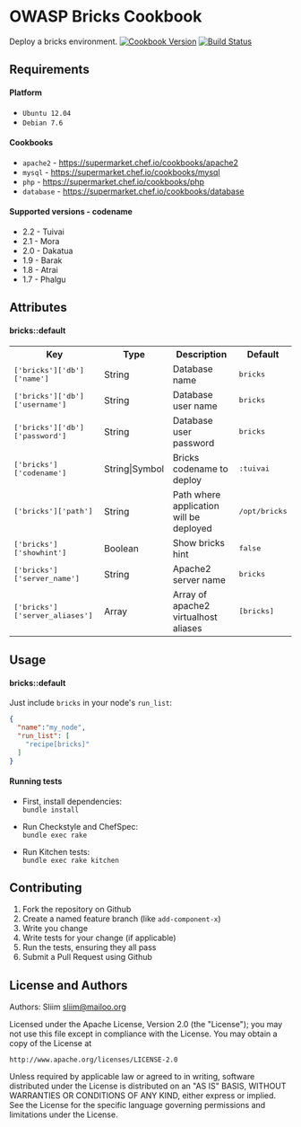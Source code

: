 OWASP Bricks Cookbook
=============
Deploy a bricks environment.
[![Cookbook Version](https://img.shields.io/cookbook/v/bricks.svg)](https://community.opscode.com/cookbooks/bricks) [![Build Status](https://secure.travis-ci.org/wargames-cookbooks/bricks.png)](http://travis-ci.org/wargames-cookbooks/bricks)

Requirements
------------

#### Platform
- `Ubuntu 12.04`
- `Debian 7.6`

#### Cookbooks
- `apache2` - https://supermarket.chef.io/cookbooks/apache2
- `mysql` - https://supermarket.chef.io/cookbooks/mysql
- `php` - https://supermarket.chef.io/cookbooks/php
- `database` - https://supermarket.chef.io/cookbooks/database

#### Supported versions - codename
- 2.2 - Tuivai
- 2.1 - Mora
- 2.0 - Dakatua
- 1.9 - Barak
- 1.8 - Atrai
- 1.7 - Phalgu


Attributes
----------
#### bricks::default
<table>
<tr>
<th>Key</th>
<th>Type</th>
<th>Description</th>
<th>Default</th>
</tr>
<tr>
<td><tt>['bricks']['db']['name']</tt></td>
<td>String</td>
<td>Database name</td>
<td><tt>bricks</tt></td>
</tr>
<tr>
<td><tt>['bricks']['db']['username']</tt></td>
<td>String</td>
<td>Database user name</td>
<td><tt>bricks</tt></td>
</tr>
<tr>
<td><tt>['bricks']['db']['password']</tt></td>
<td>String</td>
<td>Database user password</td>
<td><tt>bricks</tt></td>
</tr>
<tr>
<td><tt>['bricks']['codename']</tt></td>
<td>String|Symbol</td>
<td>Bricks codename to deploy</td>
<td><tt>:tuivai</tt></td>
</tr>
<tr>
<td><tt>['bricks']['path']</tt></td>
<td>String</td>
<td>Path where application will be deployed</td>
<td><tt>/opt/bricks</tt></td>
</tr>
<tr>
<td><tt>['bricks']['showhint']</tt></td>
<td>Boolean</td>
<td>Show bricks hint</td>
<td><tt>false</tt></td>
</tr>
<tr>
<td><tt>['bricks']['server_name']</tt></td>
<td>String</td>
<td>Apache2 server name</td>
<td><tt>bricks</tt></td>
</tr>
<tr>
<td><tt>['bricks']['server_aliases']</tt></td>
<td>Array</td>
<td>Array of apache2 virtualhost aliases</td>
<td><tt>[bricks]</tt></td>
</tr>
</table>

Usage
-----
#### bricks::default

Just include `bricks` in your node's `run_list`:

```json
{
  "name":"my_node",
  "run_list": [
    "recipe[bricks]"
  ]
}
```

#### Running tests

- First, install dependencies:  
`bundle install`

- Run Checkstyle and ChefSpec:  
`bundle exec rake`

- Run Kitchen tests:  
`bundle exec rake kitchen`  

Contributing
------------
1. Fork the repository on Github
2. Create a named feature branch (like `add-component-x`)
3. Write you change
4. Write tests for your change (if applicable)
5. Run the tests, ensuring they all pass
6. Submit a Pull Request using Github

License and Authors
-------------------
Authors: Sliim <sliim@mailoo.org> 

Licensed under the Apache License, Version 2.0 (the "License"); you may not use this file except in compliance with the License. You may obtain a copy of the License at

    http://www.apache.org/licenses/LICENSE-2.0

Unless required by applicable law or agreed to in writing, software distributed under the License is distributed on an "AS IS" BASIS, WITHOUT WARRANTIES OR CONDITIONS OF ANY KIND, either express or implied. See the License for the specific language governing permissions and limitations under the License.
